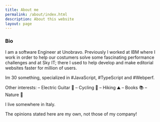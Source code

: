```yaml
---
title: About me
permalink: /about/index.html
description: About this website
layout: page
---
```

### Bio

I am a software Engineer at Unobravo.
Previously I worked at IBM where I work in order to help our costumers solve some fascinating performance challenges and at Sky IT; there I used to help develop and make editorial websites faster for million of users.

Im 30 something, specialized in #JavaScript, #TypeScript and #Webperf.

Other interests:
– Electric Guitar 🎸
– Cycling 🚵
– Hiking ⛰️
– Books 📚
– Nature 🍂

I live somewhere in Italy.

The opinions stated here are my own, not those of my company!

<!-- 
Edit your preferences in `assets/css/design-tokens`.
 !-->
